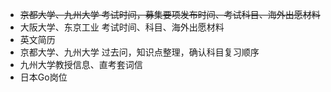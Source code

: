 + ~~京都大学、九州大学 考试时间，募集要项发布时间、考试科目、海外出愿材料~~
+ 大阪大学、东京工业 考试时间、科目、海外出愿材料
+ 英文简历
+ 京都大学、九州大学 过去问，知识点整理，确认科目复习顺序
+ 九州大学教授信息、直考套词信
+ 日本Go岗位